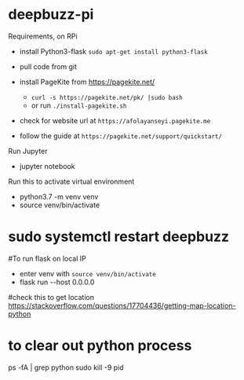 # deepbuzz-pi

Requirements, on RPi
- install Python3-flask
`sudo apt-get install python3-flask`

- pull code from git

- install PageKite from https://pagekite.net/ 
    - `curl -s https://pagekite.net/pk/ |sudo bash`
    - or run   `./install-pagekite.sh`

- check for website url at `https://afolayanseyi.pagekite.me`
- follow the guide at `https://pagekite.net/support/quickstart/`

Run Jupyter
- jupyter notebook

Run this to activate virtual environment
- python3.7 -m venv venv
- source venv/bin/activate

# sudo systemctl restart deepbuzz

#To run flask on local IP
- enter venv with `source venv/bin/activate`
- flask run --host 0.0.0.0

#check this to get location
https://stackoverflow.com/questions/17704436/getting-map-location-python

# to clear out python process
ps -fA | grep python
sudo kill -9 pid